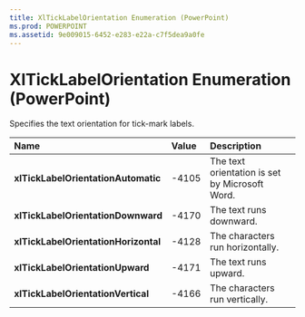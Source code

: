 ```yaml
---
title: XlTickLabelOrientation Enumeration (PowerPoint)
ms.prod: POWERPOINT
ms.assetid: 9e009015-6452-e283-e22a-c7f5dea9a0fe
---
```



# XlTickLabelOrientation Enumeration (PowerPoint)

Specifies the text orientation for tick-mark labels.



|**Name**|**Value**|**Description**|
|:-----|:-----|:-----|
|**xlTickLabelOrientationAutomatic**|-4105|The text orientation is set by Microsoft Word.|
|**xlTickLabelOrientationDownward**|-4170|The text runs downward.|
|**xlTickLabelOrientationHorizontal**|-4128|The characters run horizontally.|
|**xlTickLabelOrientationUpward**|-4171|The text runs upward.|
|**xlTickLabelOrientationVertical**|-4166|The characters run vertically.|

